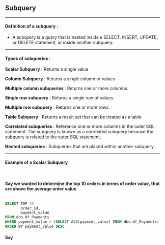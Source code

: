 ## Subquery

---

#### Definition of a subquery : 

- A subquery is a query that is nested inside a SELECT, INSERT, UPDATE, or DELETE statement, or inside another subquery.

---

#### Types of subqueries : 

**Scalar Subquery** : Returns a single value

**Column Subquery** : Returns a single column of values

**Multiple column subqueries** : Returns one or more columns.

**Single row subquery** : Returns a single row of values.

**Multiple row subquery** : Returns one or more rows.

**Table Subquery** : Returns a result set that can be treated as a table

**Correlated subqueries** : Reference one or more columns in the outer SQL statement. The subquery is known as a correlated subquery because the subquery is related to the outer SQL statement.

**Nested subqueries** : Subqueries that are placed within another subquery.

---

#### Example of a Scalar Subquery

```sql



```

#### Say we wanted to determine the top 10 orders in terms of order value, that are above the average order value

```sql

SELECT TOP 10 
	   order_id,
	   payment_value
FROM dbo.df_Payments
WHERE payment_value > (SELECT AVG(payment_value) FROM dbo.df_Payments)
ORDER BY payment_value DESC

```

#### Say 
